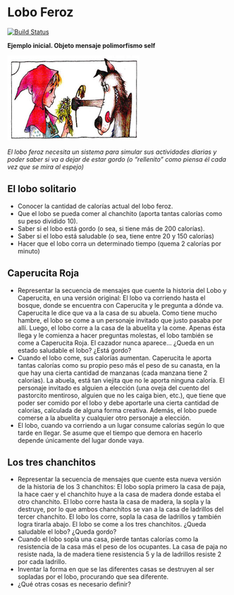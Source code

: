 # Lobo Feroz
 
[![Build Status](https://travis-ci.org/wollok/polimorfismoLoboFeroz.svg?branch=master)](https://travis-ci.org/wollok/polimorfismoLoboFeroz)

**Ejemplo inicial. Objeto mensaje polimorfismo self**

![lobo](loboferoz.jpg)

*El lobo feroz necesita un sistema para simular sus actividades diarias y poder saber si va a dejar de estar gordo (o “rellenito” como piensa él cada vez que se mira al espejo)*

## El lobo solitario
- Conocer la cantidad de calorías actual del lobo feroz.
- Que el lobo se pueda comer al chanchito (aporta tantas calorías como su peso dividido 10).
- Saber si el lobo está gordo (o sea, si tiene más de 200 calorías).
- Saber si el lobo está saludable (o sea, tiene entre 20 y 150 calorías)
- Hacer que el lobo corra un determinado tiempo (quema 2 calorías por minuto) 

## Caperucita Roja
- Representar la secuencia de mensajes que cuente la historia del Lobo y Caperucita, en una versión original:
El lobo va corriendo hasta el bosque, donde se encuentra con Caperucita y le pregunta a dónde va. Caperucita le dice que va a la casa de su abuela. Como tiene mucho hambre, el lobo se come a un personaje invitado que justo pasaba por allí. Luego, el lobo corre a la casa de la abuelita y la come. Apenas ésta llega y le comienza a hacer preguntas molestas, el lobo también se come a Caperucita Roja. El cazador nunca aparece... ¿Queda en un estado saludable el lobo? ¿Está gordo?
- Cuando el lobo come, sus calorías aumentan. Caperucita le aporta tantas calorías como su propio peso más el peso de su canasta, en la que hay una cierta cantidad de manzanas (cada manzana tiene 2 calorías). La abuela, está tan viejita que no le aporta ninguna caloría. El personaje invitado es alguien a elección (una oveja del cuento del pastorcito mentiroso, alguien que no les caiga bien, etc.), que tiene que poder ser comido por el lobo y debe aportarle una cierta cantidad de calorías, calculada de alguna forma creativa. Además, el lobo puede comerse a la abuelita y cualquier otro personaje a elección. 
- El lobo, cuando va corriendo a un lugar consume calorías según lo que tarde en llegar. Se asume que el tiempo que demora en hacerlo depende únicamente del lugar donde vaya. 

## Los tres chanchitos
- Representar la secuencia de mensajes que cuente esta nueva versión de la historia de los 3 chanchitos: 
El lobo sopla primero la casa de paja, la hace caer y el chanchito huye a la casa de madera donde estaba el otro chanchito. El lobo corre hasta la casa de madera, la sopla y la destruye, por lo que ambos chanchitos se van a la casa de ladrillos del tercer chanchito. El lobo los corre, sopla la casa de ladrillos y también logra  tirarla abajo. El lobo se come a los tres chanchitos. ¿Queda saludable el lobo? ¿Queda gordo?
- Cuando el lobo sopla una casa, pierde tantas calorías como la resistencia de la casa más el peso de los ocupantes. La casa de paja no resiste nada, la de madera tiene resistencia 5 y la de ladrillos resiste 2 por cada ladrillo.
- Inventar la forma en que se las diferentes casas se destruyen al ser sopladas por el lobo, procurando que sea diferente.
- ¿Qué otras cosas es necesario definir? 
